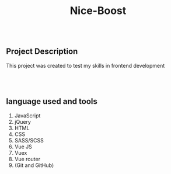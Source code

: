 <h1 align="center">Nice-Boost</h1>
<br><br>
<h2>Project Description</h2>
<p>This project was created to test my skills in frontend development</p>
<br><br>
<h2>language used and tools</h2>
<ol>
  <li> JavaScript</li>
  <li> jQuery</li>
  <li> HTML</li>
  <li> CSS</li>
  <li> SASS/SCSS</li>
  <li> Vue JS</li>
  <li> Vuex</li>
  <li> Vue router</li>
  <li> (Git and GitHub)</li>
</ol>
